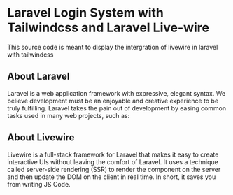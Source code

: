 # Laravel Login System with Tailwindcss and Laravel Live-wire

This source code is meant to display the intergration of livewire in laravel with tailwindcss

## About Laravel

Laravel is a web application framework with expressive, elegant syntax. We believe development must be an enjoyable and creative experience to be truly fulfilling. Laravel takes the pain out of development by easing common tasks used in many web projects, such as:

## About Livewire
Livewire is a full-stack framework for Laravel that makes it easy to create interactive UIs without leaving the comfort of Laravel. It uses a technique called server-side rendering (SSR) to render the component on the server and then update the DOM on the client in real time.
In short, it saves you from writing JS Code.
